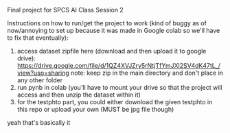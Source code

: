 Final project for SPCS AI Class Session 2

Instructions on how to run/get the project to work (kind of buggy as of now/annoying to set
up because it was made in Google colab so we'll have to fix that eventually):

1) access dataset zipfile here (download and then upload it to google drive):
         https://drive.google.com/file/d/1QZ4XVJZry5rNtjTfYmJXl2SV4dK47tL_/view?usp=sharing
         note: keep zip in the main directory and don't place in any other folder
2) run pynb in colab (you'll have to mount your drive so that the project will access and then unzip the dataset within it)
3) for the testphto part, you could either download the given testphto in this repo or upload your own (MUST be jpg file though)

yeah that's basically it
